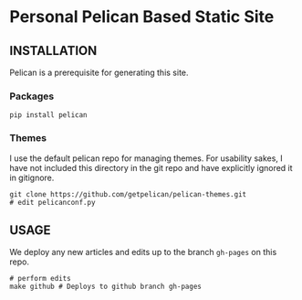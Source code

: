# Personal Pelican Based Static Site

## INSTALLATION
Pelican is a prerequisite for generating this site. 

### Packages
```
pip install pelican
```

### Themes
I use the default pelican repo for managing themes. For usability sakes, I have not included this directory in the git repo and have explicitly ignored it in gitignore.
```
git clone https://github.com/getpelican/pelican-themes.git
# edit pelicanconf.py
```

## USAGE
We deploy any new articles and edits up to the branch `gh-pages` on this repo. 

```
# perform edits
make github # Deploys to github branch gh-pages
```